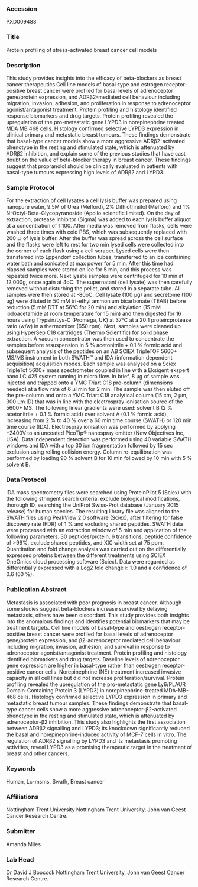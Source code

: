 ### Accession
PXD009488

### Title
Protein profiling of stress-activated breast cancer cell models

### Description
This study provides insights into the efficacy of beta-blockers as breast cancer therapeutics.Cell line models of basal-type and estrogen receptor-positive breast cancer were profiled for basal levels of adrenoceptor gene/protein expression, and ADRβ2-mediated cell behaviour including migration, invasion, adhesion, and proliferation in response to adrenoceptor agonist/antagonist treatment.  Protein profiling and histology identified response biomarkers and drug targets. Protein profiling revealed the upregulation of the pro-metastatic gene LYPD3 in norepinephrine treated MDA MB 468 cells. Histology confirmed selective LYPD3 expression in clinical primary and metastatic breast tumours. These findings demonstrate that basal-type cancer models show a more aggressive ADRβ2-activated phenotype in the resting and stimulated state, which is attenuated by ADRβ2 inhibition, and explain some of the previous studies that have cast doubt on the value of beta-blocker therapy in breast cancer. These findings suggest that propranolol should be clinically evaluated in patients with basal-type tumours expressing high levels of ADRβ2 and LYPD3.

### Sample Protocol
For the extraction of cell lysates a cell lysis buffer was prepared using nanopure water, 9.5M of Urea (Melford), 2% Dithiothreitol (Melford) and 1% N-Octyl-Beta-Glycopyranoside (Apollo scientific limited). On the day of extraction, protease inhibitor (Sigma) was added to each lysis buffer aliquot at a concentration of 1:100. After media was removed from flasks, cells were washed three times with cold PBS, which was subsequently replaced with 200 µl of lysis buffer. After the buffer was spread across the cell surface and the flasks were left to rest for two min lysed cells were collected into the corner of each flask using a cell scraper. Lysed cells were then transferred into Eppendorf collection tubes, transferred to an ice containing water bath and sonicated at max power for 5 min. After this time had elapsed samples were stored on ice for 5 min, and this process was repeated twice more. Next lysate samples were centrifuged for 10 min at 12,000g, once again at 4oC. The supernatant (cell lysate) was then carefully removed without disturbing the pellet, and stored in a separate tube. All samples were then stored at -80oC. Cell lysate (100 µg) and secretome (100 µg) were diluted in 50 mM tri-ethyl ammonium bicarbonate (TEAB) before reduction (5 mM DTT at 56°C for 20 min) and alkylation (15 mM iodoacetamide at room temperature for 15 min) and then digested for 16 hours using Trypsin/Lys-C (Promega, UK)  at 37°C at a 20:1 protein:protease ratio (w/w) in a thermomixer (650 rpm). Next, samples were cleaned up using HyperSep C18 cartridges (Thermo Scientific) for solid phase extraction. A vacuum concentrator was then used to concentrate the samples before resuspension in 5 % acetonitrile + 0.1 % formic acid and subsequent analysis of the peptides on an AB SCIEX TripleTOF 5600+ MS/MS instrument in both SWATH™ and IDA (information dependent acquisition) acquisition modes. Each sample was analysed on a Sciex TripleTof 5600+ mass spectrometer coupled in line with a Eksigent ekspert nano LC 425 system running in micro flow. In brief, 8 µg of sample was injected and trapped onto a YMC Triart C18 pre-column (dimensions needed) at a flow rate of 6 µl min for 2 min. The sample was then eluted off the pre-column and onto a YMC Triart C18 analytical column (15 cm, 2 µm, 300 µm ID) that was in line with the electrospray ionisation source of the 5600+ MS. The following linear gradients were used: solvent B (2 % acetonitrile + 0.1 % formic acid) over solvent A (0.1 % formic acid), increasing from 2 % to 40 % over a 60 min time course (SWATH) or 120 min time course (IDA). Electrospray ionisation was performed by applying +2400V to an uncoated PicoTip® nanospray emitter (New Objectives Inc, USA). Data independent detection was performed using 40 variable SWATH windows and IDA with a top 30 ion fragmentation followed by 15 sec exclusion using rolling collision energy. Column re-equilibration was performed by loading 90 % solvent B for 10 min followed by 10 min with 5 % solvent B.

### Data Protocol
IDA mass spectrometry files were searched using ProteinPilot 5 (Sciex) with the following stringent search criteria: exclude biological modifications, thorough ID, searching the UniProt Swiss-Prot database (January 2015 release) for human species. The resulting library file was aligned to the SWATH files using PeakView 2.0 software (Sciex), after filtering for false discovery rate (FDR) of 1 % and excluding shared peptides. SWATH data were processed with an extraction window of 5 min and application of the following parameters: 30 peptides/protein, 6 transitions, peptide confidence of >99%, exclude shared peptides, and XIC width set at 75 ppm. Quantitation and fold change analysis was carried out on the differentially expressed proteins between the different treatments using SCIEX OneOmics cloud processing software (Sciex). Data were regarded as differentially expressed with a Log2 fold change ≥ 1.0 and a confidence of 0.6 (60 %).

### Publication Abstract
Metastasis is associated with poor prognosis in breast cancer. Although some studies suggest beta-blockers increase survival by delaying metastasis, others have been discordant. This study provides both insights into the anomalous findings and identifies potential biomarkers that may be treatment targets. Cell line models of basal-type and oestrogen receptor-positive breast cancer were profiled for basal levels of adrenoceptor gene/protein expression, and &#x3b2;2-adrenoceptor mediated cell behaviour including migration, invasion, adhesion, and survival in response to adrenoceptor agonist/antagonist treatment. Protein profiling and histology identified biomarkers and drug targets. Baseline levels of adrenoceptor gene expression are higher in basal-type rather than oestrogen receptor-positive cancer cells. Norepinephrine (NE) treatment increased invasive capacity in all cell lines but did not increase proliferation/survival. Protein profiling revealed the upregulation of the pro-metastatic gene Ly6/PLAUR Domain-Containing Protein 3 (LYPD3) in norepinephrine-treated MDA-MB-468 cells. Histology confirmed selective LYPD3 expression in primary and metastatic breast tumour samples. These findings demonstrate that basal-type cancer cells show a more aggressive adrenoceptor-&#x3b2;2-activated phenotype in the resting and stimulated state, which is attenuated by adrenoceptor-&#x3b2;2 inhibition. This study also highlights the first association between ADR&#x3b2;2 signalling and LYPD3; its knockdown significantly reduced the basal and norepinephrine-induced activity of MCF-7 cells in vitro. The regulation of ADR&#x3b2;2 signalling by LYPD3 and its metastasis promoting activities, reveal LYPD3 as a promising therapeutic target in the treatment of breast and other cancers.

### Keywords
Human, Lc-msms, Swath, Breast cancer

### Affiliations
Nottingham Trent University
Nottingham Trent University, John van Geest Cancer Research Centre.

### Submitter
Amanda Miles

### Lab Head
Dr David J Boocock
Nottingham Trent University, John van Geest Cancer Research Centre.


